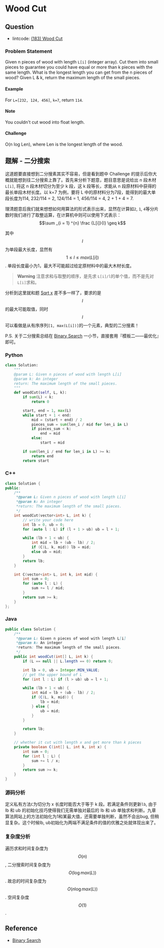# Wood Cut

## Question

* lintcode: [\(183\) Wood Cut](http://www.lintcode.com/en/problem/wood-cut/)

### Problem Statement

Given n pieces of wood with length `L[i]` \(integer array\). Cut them into small pieces to guarantee you could have equal or more than k pieces with the same length. What is the longest length you can get from the n pieces of wood? Given L & k, return the maximum length of the small pieces.

#### Example

For `L=[232, 124, 456]`, `k=7`, return `114`.

#### Note

You couldn't cut wood into float length.

#### Challenge

O\(n log Len\), where Len is the longest length of the wood.

## 题解 - 二分搜索

这道题要直接想到二分搜素其实不容易，但是看到题中 Challenge 的提示后你大概就能想到往二分搜索上靠了。首先来分析下题意，题目意思是说给出 n 段木材`L[i]`, 将这 n 段木材切分为至少 k 段，这 k 段等长，求能从 n 段原材料中获得的最长单段木材长度。以 k=7 为例，要将 L 中的原材料分为7段，能得到的最大单段长度为114, 232/114 = 2, 124/114 = 1, 456/114 = 4, 2 + 1 + 4 = 7.

理清题意后我们就来想想如何用算法的形式表示出来，显然在计算如`2`, `1`, `4`等分片数时我们进行了取整运算，在计算机中则可以使用下式表示： $$\sum _{i = 1} ^{n} \frac {L[i]}{l} \geq k$$

其中 $$l$$ 为单段最大长度，显然有 $$1 \leq l \leq max(L[i])$$. 单段长度最小为1，最大不可能超过给定原材料中的最大木材长度。

> **Warning** 注意求和与取整的顺序，是先求 `L[i]/l`的单个值，而不是先对`L[i]`求和。

分析到这里就和题 [Sqrt x](http://algorithm.yuanbin.me/zh-hans/binary_search/sqrt_x.html) 差不多一样了，要求的是 $$l$$ 的最大可能取值，同时 $$l$$ 可以看做是从有序序列`[1, max(L[i])]`的一个元素，典型的二分搜素！

P.S. 关于二分搜索总结在 [Binary Search](http://algorithm.yuanbin.me/zh-hans/basics_algorithm/binary_search.html) 一小节，直接套用『模板二——最优化』即可。

### Python

```python
class Solution:
    """
    @param L: Given n pieces of wood with length L[i]
    @param k: An integer
    return: The maximum length of the small pieces.
    """
    def woodCut(self, L, k):
        if sum(L) < k:
            return 0

        start, end = 1, max(L)
        while start + 1 < end:
            mid = (start + end) / 2
            pieces_sum = sum(len_i / mid for len_i in L)
            if pieces_sum < k:
                end = mid
            else:
                start = mid

        if sum(len_i / end for len_i in L) >= k:
            return end
        return start
```

### C++

```cpp
class Solution {
public:
    /** 
     *@param L: Given n pieces of wood with length L[i]
     *@param k: An integer
     *return: The maximum length of the small pieces.
     */
    int woodCut(vector<int> L, int k) {
        // write your code here
        int lb = 0, ub = 0;
        for (auto l : L) if (l + 1 > ub) ub = l + 1;

        while (lb + 1 < ub) {
            int mid = lb + (ub - lb) / 2;
            if (C(L, k, mid)) lb = mid;
            else ub = mid;
        }
        return lb;
    }

    int C(vector<int> L, int k, int mid) {
        int sum = 0;
        for (auto l : L) {
            sum += l / mid;
        }
        return sum >= k;
    }
};
```

### Java

```java
public class Solution {
    /**
     *@param L: Given n pieces of wood with length L[i]
     *@param k: An integer
     *return: The maximum length of the small pieces.
     */
    public int woodCut(int[] L, int k) {
        if (L == null || L.length == 0) return 0;

        int lb = 0, ub = Integer.MIN_VALUE;
        // get the upper bound of L
        for (int l : L) if (l > ub) ub = l + 1;

        while (lb + 1 < ub) {
            int mid = lb + (ub - lb) / 2;
            if (C(L, k, mid)) {
                lb = mid;
            } else {
                ub = mid;
            }
        }

        return lb;
    }

    // whether it cut with length x and get more than k pieces
    private boolean C(int[] L, int k, int x) {
        int sum = 0;
        for (int l : L) {
            sum += l / x;
        }
        return sum >= k;
    }
}
```

### 源码分析

定义私有方法`C`为切分为 x 长度时能否大于等于 k 段。若满足条件则更新`lb`, 由于 lb 和 ub 的初始化技巧使得我们无需单独对最后的 lb 和 ub 单独求和判断。九章算法网站上的方法初始化为1和某最大值，还需要单独判断，虽然不会出bug, 但稍显复杂。这个时候lb, ub初始化为两端不满足条件的值的优雅之处就体现出来了。

### 复杂度分析

遍历求和时间复杂度为 $$O(n)$$, 二分搜索时间复杂度为 $$O(\log max(L))$$. 故总的时间复杂度为 $$O(n \log max(L))$$. 空间复杂度 $$O(1)$$.

## Reference

* [Binary Search](http://algorithm.yuanbin.me/zh-hans/basics_algorithm/binary_search.html)

